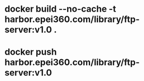# docker build --no-cache -t harbor.epei360.com/library/ftp-server:v1.0 .
# docker push harbor.epei360.com/library/ftp-server:v1.0
